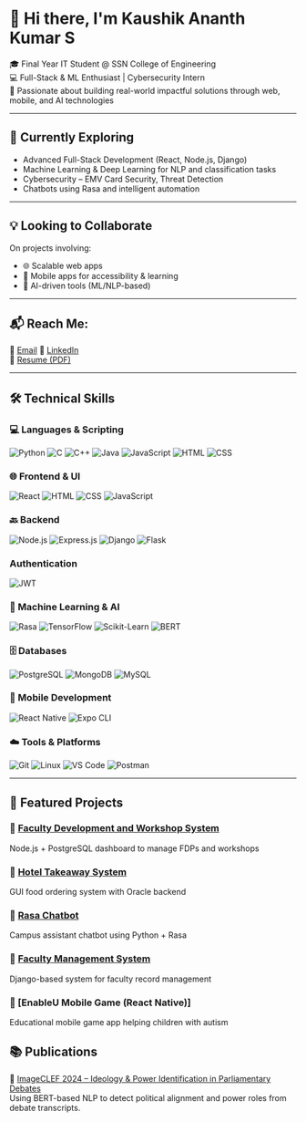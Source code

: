 # 👋 Hi there, I'm Kaushik Ananth Kumar S
🎓 Final Year IT Student @ SSN College of Engineering  
💻 Full-Stack & ML Enthusiast | Cybersecurity Intern  
🌟 Passionate about building real-world impactful solutions through web, mobile, and AI technologies

---

## 🌱 Currently Exploring
- Advanced Full-Stack Development (React, Node.js, Django)
- Machine Learning & Deep Learning for NLP and classification tasks
- Cybersecurity – EMV Card Security, Threat Detection
- Chatbots using Rasa and intelligent automation

---

## 💡 Looking to Collaborate
On projects involving:
- 🌐 Scalable web apps
- 📱 Mobile apps for accessibility & learning
- 🤖 AI-driven tools (ML/NLP-based)

---

## 📬 Reach Me:
📧   [Email](mailto:kaushikananthkumar2210199@ssn.edu.in)
🔗 [LinkedIn](https://www.linkedin.com/in/s-kaushik-ananth-kumar/)  
📄 [Resume (PDF)](./Resume.pdf)

---

## 🛠 Technical Skills

### 💻 Languages & Scripting
![Python](https://img.shields.io/badge/Code-Python-blue)
![C](https://img.shields.io/badge/Code-C-darkblue)
![C++](https://img.shields.io/badge/Code-C++-orange)
![Java](https://img.shields.io/badge/Code-Java-red)
![JavaScript](https://img.shields.io/badge/Code-JavaScript-yellow)
![HTML](https://img.shields.io/badge/Code-HTML-orange)
![CSS](https://img.shields.io/badge/Code-CSS-blue)

### 🌐 Frontend & UI
![React](https://img.shields.io/badge/Frontend-React-blue)
![HTML](https://img.shields.io/badge/Frontend-HTML5-orange)
![CSS](https://img.shields.io/badge/Frontend-CSS3-blue)
![JavaScript](https://img.shields.io/badge/Frontend-JavaScript-yellow)

### 🔙 Backend
![Node.js](https://img.shields.io/badge/Backend-Node.js-green)
![Express.js](https://img.shields.io/badge/Backend-Express-black)
![Django](https://img.shields.io/badge/Backend-Django-darkgreen)
![Flask](https://img.shields.io/badge/Backend-Flask-lightgrey)

### Authentication
![JWT](https://img.shields.io/badge/Auth-JWT-green)


### 🧠 Machine Learning & AI
![Rasa](https://img.shields.io/badge/Chatbot-Rasa-purple)
![TensorFlow](https://img.shields.io/badge/ML-TensorFlow-orange)
![Scikit-Learn](https://img.shields.io/badge/ML-Scikit--Learn-yellow)
![BERT](https://img.shields.io/badge/NLP-BERT-blue)

### 🗄️ Databases
![PostgreSQL](https://img.shields.io/badge/DB-PostgreSQL-blue)
![MongoDB](https://img.shields.io/badge/DB-MongoDB-green)
![MySQL](https://img.shields.io/badge/DB-MySQL-lightblue)

### 📱 Mobile Development
![React Native](https://img.shields.io/badge/Mobile-React%20Native-blue)
![Expo CLI](https://img.shields.io/badge/Tool-Expo-009688)

### ☁️ Tools & Platforms
![Git](https://img.shields.io/badge/Tool-Git-red)
![Linux](https://img.shields.io/badge/OS-Linux-yellow)
![VS Code](https://img.shields.io/badge/IDE-VS%20Code-blue)
![Postman](https://img.shields.io/badge/Tool-Postman-orange)

---

## 🔗 Featured Projects

### 🔹 [Faculty Development and Workshop System](https://github.com/SKaushikAK/Faculty-Development-Program)
Node.js + PostgreSQL dashboard to manage FDPs and workshops

### 🔹 [Hotel Takeaway System](https://github.com/SKaushikAK/Hotel-Takeaway-Service)
GUI food ordering system with Oracle backend

### 🔹 [Rasa Chatbot](https://github.com/SKaushikAK/Rasa)
Campus assistant chatbot using Python + Rasa

### 🔹 [Faculty Management System](https://github.com/SKaushikAK/Faculty-Management-System)
Django-based system for faculty record management

### 🔹 [EnableU Mobile Game (React Native)]
Educational mobile game app helping children with autism 


## 📚 Publications

📝 [ImageCLEF 2024 – Ideology & Power Identification in Parliamentary Debates](https://www.imageclef.org/2024)  
Using BERT-based NLP to detect political alignment and power roles from debate transcripts.




